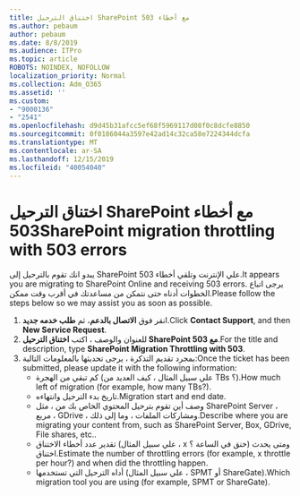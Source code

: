 ```yaml
---
title: اختناق الترحيل SharePoint مع أخطاء 503
ms.author: pebaum
author: pebaum
ms.date: 8/8/2019
ms.audience: ITPro
ms.topic: article
ROBOTS: NOINDEX, NOFOLLOW
localization_priority: Normal
ms.collection: Adm_O365
ms.assetid: ''
ms.custom:
- "9000136"
- "2541"
ms.openlocfilehash: d9d45b31afcc5ef68f5969117d08f0c8dcfe8850
ms.sourcegitcommit: 0f0186044a3597e42ad14c32ca58e7224344dcfa
ms.translationtype: MT
ms.contentlocale: ar-SA
ms.lasthandoff: 12/15/2019
ms.locfileid: "40054040"
---
```

# <a name="sharepoint-migration-throttling-with-503-errors"></a><span data-ttu-id="3103e-102">اختناق الترحيل SharePoint مع أخطاء 503</span><span class="sxs-lookup"><span data-stu-id="3103e-102">SharePoint migration throttling with 503 errors</span></span>

<span data-ttu-id="3103e-103">يبدو انك تقوم بالترحيل إلى SharePoint علي الإنترنت وتلقي أخطاء 503.</span><span class="sxs-lookup"><span data-stu-id="3103e-103">It appears you are migrating to SharePoint Online and receiving 503 errors.</span></span> <span data-ttu-id="3103e-104">يرجى اتباع الخطوات أدناه حتى نتمكن من مساعدتك في أقرب وقت ممكن.</span><span class="sxs-lookup"><span data-stu-id="3103e-104">Please follow the steps below so we may assist you as soon as possible.</span></span> 

1. <span data-ttu-id="3103e-105">انقر فوق **الاتصال بالدعم**، ثم **طلب خدمه جديد**.</span><span class="sxs-lookup"><span data-stu-id="3103e-105">Click **Contact Support**, and then **New Service Request**.</span></span>
2. <span data-ttu-id="3103e-106">للعنوان والوصف ، اكتب **اختناق الترحيل SharePoint مع 503**.</span><span class="sxs-lookup"><span data-stu-id="3103e-106">For the title and description, type **SharePoint Migration Throttling with 503**.</span></span>
3. <span data-ttu-id="3103e-107">بمجرد تقديم التذكرة ، يرجى تحديثها بالمعلومات التالية:</span><span class="sxs-lookup"><span data-stu-id="3103e-107">Once the ticket has been submitted, please update it with the following information:</span></span>
    - <span data-ttu-id="3103e-108">كم تبقي من الهجرة (علي سبيل المثال ، كيف العديد من TBs ؟).</span><span class="sxs-lookup"><span data-stu-id="3103e-108">How much left of migration (for example, how many TBs?).</span></span>
    - <span data-ttu-id="3103e-109">تاريخ بدء الترحيل وانتهاءه.</span><span class="sxs-lookup"><span data-stu-id="3103e-109">Migration start and end date.</span></span>
    - <span data-ttu-id="3103e-110">وصف أين تقوم بترحيل المحتوي الخاص بك من ، مثل SharePoint Server ، مربع ، GDrive ، ومشاركات الملفات ، وما إلى ذلك.</span><span class="sxs-lookup"><span data-stu-id="3103e-110">Describe where you are migrating your content from, such as SharePoint Server, Box, GDrive, File shares, etc..</span></span>
    - <span data-ttu-id="3103e-111">تقدير عدد أخطاء الاختناق (علي سبيل المثال ، x خنق في الساعة ؟) ومتى يحدث اختناق.</span><span class="sxs-lookup"><span data-stu-id="3103e-111">Estimate the number of throttling errors (for example, x throttle per hour?) and when did the throttling happen.</span></span>
    - <span data-ttu-id="3103e-112">أداه الترحيل التي تستخدمها (علي سبيل المثال ، SPMT أو ShareGate).</span><span class="sxs-lookup"><span data-stu-id="3103e-112">Which migration tool you are using (for example, SPMT or ShareGate).</span></span>


